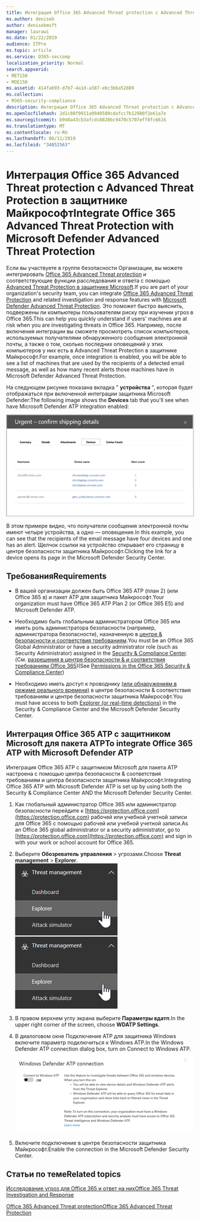 ```yaml
---
title: Интеграция Office 365 Advanced Threat protection с Advanced Threat Protection в защитнике Майкрософт
ms.author: deniseb
author: denisebmsft
manager: laurawi
ms.date: 01/22/2019
audience: ITPro
ms.topic: article
ms.service: O365-seccomp
localization_priority: Normal
search.appverid:
- MET150
- MOE150
ms.assetid: 414fa693-d7b7-4a1d-a387-ebc3b6a52889
ms.collection:
- M365-security-compliance
description: Интеграция Office 365 Advanced Threat protection с Advanced Threat Protection в защитнике Майкрософт для просмотра подробных сведений об управлении угрозами.
ms.openlocfilehash: 2d1c88f9911a9940589cdafcc7b12980f2e61a7e
ms.sourcegitcommit: b9d8a43cb3afcdc8820bc9470c5707eff8fc6616
ms.translationtype: MT
ms.contentlocale: ru-RU
ms.lasthandoff: 06/11/2019
ms.locfileid: "34852563"
---
```

# <a name="integrate-office-365-advanced-threat-protection-with-microsoft-defender-advanced-threat-protection"></a><span data-ttu-id="7b7b1-103">Интеграция Office 365 Advanced Threat protection с Advanced Threat Protection в защитнике Майкрософт</span><span class="sxs-lookup"><span data-stu-id="7b7b1-103">Integrate Office 365 Advanced Threat Protection with Microsoft Defender Advanced Threat Protection</span></span>

<span data-ttu-id="7b7b1-104">Если вы участвуете в группе безопасности Организации, вы можете интегрировать [Office 365 Advanced Threat protection](office-365-atp.md) и соответствующие функции расследования и ответа с помощью [Advanced Threat Protection в защитнике Microsoft](https://docs.microsoft.com/windows/security/threat-protection/microsoft-defender-atp/microsoft-defender-advanced-threat-protection).</span><span class="sxs-lookup"><span data-stu-id="7b7b1-104">If you are part of your organization's security team, you can integrate [Office 365 Advanced Threat Protection](office-365-atp.md) and related investigation and response features with [Microsoft Defender Advanced Threat Protection](https://docs.microsoft.com/windows/security/threat-protection/microsoft-defender-atp/microsoft-defender-advanced-threat-protection).</span></span> <span data-ttu-id="7b7b1-105">Это поможет быстро выяснить, подвержены ли компьютеры пользователям риску при изучении угроз в Office 365.</span><span class="sxs-lookup"><span data-stu-id="7b7b1-105">This can help you quickly understand if users' machines are at risk when you are investigating threats in Office 365.</span></span> <span data-ttu-id="7b7b1-106">Например, после включения интеграции вы сможете просмотреть список компьютеров, используемых получателями обнаруженного сообщения электронной почты, а также о том, сколько последних оповещений у этих компьютеров у них есть в Advanced Threat Protection в защитнике Майкрософт.</span><span class="sxs-lookup"><span data-stu-id="7b7b1-106">For example, once integration is enabled, you will be able to see a list of machines that are used by the recipients of a detected email message, as well as how many recent alerts those machines have in Microsoft Defender Advanced Threat Protection.</span></span>
  
<span data-ttu-id="7b7b1-107">На следующем рисунке показана вкладка " **устройства** ", которая будет отображаться при включенной интеграции защитника Microsoft Defender:</span><span class="sxs-lookup"><span data-stu-id="7b7b1-107">The following image shows the **Devices** tab that you'll see when have Microsoft Defender ATP integration enabled:</span></span>
  
![Когда включен пакет ATP для защитника, вы можете просмотреть список компьютеров с оповещениями.](media/fec928ea-8f0c-44d7-80b9-a2e0a8cd4e89.PNG)
  
<span data-ttu-id="7b7b1-109">В этом примере видно, что получатели сообщения электронной почты имеют четыре устройства, а одно — оповещение.</span><span class="sxs-lookup"><span data-stu-id="7b7b1-109">In this example, you can see that the recipients of the email message have four devices and one has an alert.</span></span> <span data-ttu-id="7b7b1-110">Щелчок ссылки на устройство открывает его страницу в центре безопасности защитника Майкрософт.</span><span class="sxs-lookup"><span data-stu-id="7b7b1-110">Clicking the link for a device opens its page in the Microsoft Defender Security Center.</span></span>
  
## <a name="requirements"></a><span data-ttu-id="7b7b1-111">Требования</span><span class="sxs-lookup"><span data-stu-id="7b7b1-111">Requirements</span></span>

- <span data-ttu-id="7b7b1-112">В вашей организации должен быть Office 365 ATP (план 2) (или Office 365 в) и пакет ATP для защитника Майкрософт.</span><span class="sxs-lookup"><span data-stu-id="7b7b1-112">Your organization must have Office 365 ATP Plan 2 (or Office 365 E5) and Microsoft Defender ATP.</span></span>
    
- <span data-ttu-id="7b7b1-113">Необходимо быть глобальным администратором Office 365 или иметь роль администратора безопасности (например, администратора безопасности), назначенную в [центре &amp; безопасности и соответствия требованиям](https://protection.office.com).</span><span class="sxs-lookup"><span data-stu-id="7b7b1-113">You must be an Office 365 Global Administrator or have a security administrator role (such as Security Administrator) assigned in the [Security &amp; Compliance Center](https://protection.office.com).</span></span> <span data-ttu-id="7b7b1-114">(См. [разрешения в центре безопасности &amp; и соответствия требованиям Office 365](permissions-in-the-security-and-compliance-center.md))</span><span class="sxs-lookup"><span data-stu-id="7b7b1-114">(See [Permissions in the Office 365 Security &amp; Compliance Center](permissions-in-the-security-and-compliance-center.md))</span></span>
    
- <span data-ttu-id="7b7b1-115">Необходимо иметь доступ к проводнику [(или обнаружениям в режиме реального времени)](threat-explorer.md) в центре безопасности & соответствия требованиям и центре безопасности защитника Майкрософт.</span><span class="sxs-lookup"><span data-stu-id="7b7b1-115">You must have access to both [Explorer (or real-time detections)](threat-explorer.md) in the Security & Compliance Center and the Microsoft Defender Security Center.</span></span>
    
## <a name="to-integrate-office-365-atp-with-microsoft-defender-atp"></a><span data-ttu-id="7b7b1-116">Интеграция Office 365 ATP с защитником Microsoft для пакета ATP</span><span class="sxs-lookup"><span data-stu-id="7b7b1-116">To integrate Office 365 ATP with Microsoft Defender ATP</span></span>

<span data-ttu-id="7b7b1-117">Интеграция Office 365 ATP с защитником Microsoft для пакета ATP настроена с помощью центра безопасности & соответствия требованиям и центра безопасности защитника Майкрософт.</span><span class="sxs-lookup"><span data-stu-id="7b7b1-117">Integrating Office 365 ATP with Microsoft Defender ATP is set up by using both the Security & Compliance Center AND the Microsoft Defender Security Center.</span></span>
  
1. <span data-ttu-id="7b7b1-118">Как глобальный администратор Office 365 или администратор безопасности перейдите к [https://protection.office.com](https://protection.office.com) рабочей или учебной учетной записи для Office 365 с помощью рабочей или учебной учетной записи.</span><span class="sxs-lookup"><span data-stu-id="7b7b1-118">As an Office 365 global administrator or a security administrator, go to [https://protection.office.com](https://protection.office.com) and sign in with your work or school account for Office 365.</span></span>
    
2. <span data-ttu-id="7b7b1-119">Выберите **Обозреватель** **управления** \> угрозами.</span><span class="sxs-lookup"><span data-stu-id="7b7b1-119">Choose **Threat management** \> **Explorer**.</span></span><br><span data-ttu-id="7b7b1-120">![Проводник в меню "Управление угрозами"](media/ThreatMgmt-Explorer-nav.png)</span><span class="sxs-lookup"><span data-stu-id="7b7b1-120">![Explorer in Threat Management menu](media/ThreatMgmt-Explorer-nav.png)</span></span><br>
    
3. <span data-ttu-id="7b7b1-121">В правом верхнем углу экрана выберите **Параметры вдатп**.</span><span class="sxs-lookup"><span data-stu-id="7b7b1-121">In the upper right corner of the screen, choose **WDATP Settings**.</span></span>
    
4. <span data-ttu-id="7b7b1-122">В диалоговом окне Подключение ATP для защитника Windows включите параметр подключиться к Windows ATP.</span><span class="sxs-lookup"><span data-stu-id="7b7b1-122">In the Windows Defender ATP connection dialog box, turn on Connect to Windows ATP.</span></span><br>![Подключение к Microsoft Defender ATP](media/Explorer-WDATPConnection-dialog.png)<br>
    
5. <span data-ttu-id="7b7b1-124">Включите подключение в центре безопасности защитника Майкрософт.</span><span class="sxs-lookup"><span data-stu-id="7b7b1-124">Enable the connection in the Microsoft Defender Security Center.</span></span>

  
## <a name="related-topics"></a><span data-ttu-id="7b7b1-125">Статьи по теме</span><span class="sxs-lookup"><span data-stu-id="7b7b1-125">Related topics</span></span>

[<span data-ttu-id="7b7b1-126">Исследование угроз для Office 365 и ответ на них</span><span class="sxs-lookup"><span data-stu-id="7b7b1-126">Office 365 Threat Investigation and Response</span></span>](office-365-ti.md)
  
[<span data-ttu-id="7b7b1-127">Office 365 Advanced Threat protection</span><span class="sxs-lookup"><span data-stu-id="7b7b1-127">Office 365 Advanced Threat Protection</span></span>](office-365-atp.md)
  

